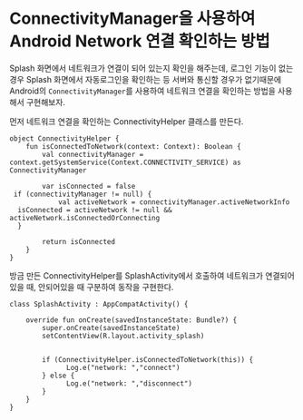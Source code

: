 ConnectivityManager을 사용하여 Android Network 연결 확인하는 방법
=

Splash 화면에서 네트워크가 연결이 되어 있는지 확인을 해주는데, 로그인 기능이 없는 경우 Splash 화면에서 자동로그인을 확인하는 등 서버와 통신할 경우가 없기때문에 Android의 `ConnectivityManager`를 사용하여 네트워크 연결을 확인하는 방법을 사용해서 구현해보자.

먼저 네트워크 연결을 확인하는 ConnectivityHelper 클래스를 만든다.
~~~
object ConnectivityHelper {  
    fun isConnectedToNetwork(context: Context): Boolean {  
        val connectivityManager = context.getSystemService(Context.CONNECTIVITY_SERVICE) as ConnectivityManager  
  
        var isConnected = false  
 if (connectivityManager != null) {  
            val activeNetwork = connectivityManager.activeNetworkInfo  
  isConnected = activeNetwork != null && activeNetwork.isConnectedOrConnecting  
  }  
  
        return isConnected  
    }  
}
~~~

방금 만든 ConnectivityHelper를 SplashActivity에서 호출하여 네트워크가 연결되어있을 때, 안되어있을 때 구분하여 동작을 구현한다.
~~~
class SplashActivity : AppCompatActivity() {  
  
    override fun onCreate(savedInstanceState: Bundle?) {  
        super.onCreate(savedInstanceState)  
        setContentView(R.layout.activity_splash)  
  
  
        if (ConnectivityHelper.isConnectedToNetwork(this)) {  
			  Log.e("network: ","connect")  
        } else {    
			  Log.e("network: ","disconnect")  
        }  
    }  
}
~~~
<!--stackedit_data:
eyJoaXN0b3J5IjpbMTY1NTc0NTg4Ml19
-->